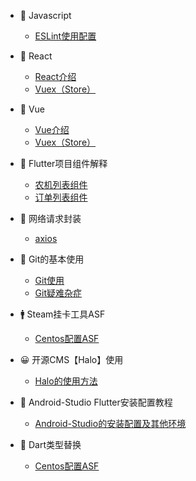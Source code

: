 
 * 🚗 Javascript
   * [ESLint使用配置](eslint.md)

 * 📑 React
   * [React介绍](react.md)
   * [Vuex（Store）](vuex.md)


 * 📑 Vue
   * [Vue介绍](vue.md)
   * [Vuex（Store）](vuex.md)

 * 🤑 Flutter项目组件解释
   * [农机列表组件](CarsCardWidgets.md)
   * [订单列表组件](OrderCardWidgets.md)


* 🌹 网络请求封装
   * [axios](request.md)


 * 🐖 Git的基本使用 
   * [Git使用](Git.md)
   * [Git疑难杂症](GitIssue.md)



*  🚹 Steam挂卡工具ASF
   * [Centos配置ASF](Steam&ASF.md)




*  😀 开源CMS【Halo】使用
   * [Halo的使用方法](Halo.md)

*  🐂 Android-Studio Flutter安装配置教程
   * [Android-Studio的安装配置及其他环境](android&flutter.md)



*  🥁 Dart类型替换
   * [Centos配置ASF](dartType.md)



 


